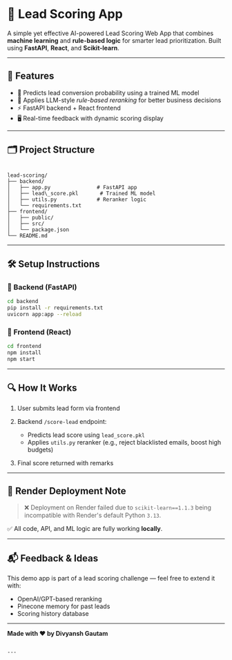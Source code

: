 # 🚀 Lead Scoring App

A simple yet effective AI-powered Lead Scoring Web App that combines **machine learning** and **rule-based logic** for smarter lead prioritization. Built using **FastAPI**, **React**, and **Scikit-learn**.

---

## 🌟 Features

- 🎯 Predicts lead conversion probability using a trained ML model
- 🧠 Applies LLM-style *rule-based reranking* for better business decisions
- ⚡ FastAPI backend + React frontend
- 🖥️ Real-time feedback with dynamic scoring display

---

## 🗂️ Project Structure

```

lead-scoring/
├── backend/
│   ├── app.py               # FastAPI app
│   ├── lead\_score.pkl       # Trained ML model
│   ├── utils.py             # Reranker logic
│   └── requirements.txt
├── frontend/
│   ├── public/
│   ├── src/
│   └── package.json
└── README.md

````

---

## 🛠️ Setup Instructions

### 🔹 Backend (FastAPI)
```bash
cd backend
pip install -r requirements.txt
uvicorn app:app --reload
````

### 🔹 Frontend (React)

```bash
cd frontend
npm install
npm start
```

---

## 🔍 How It Works

1. User submits lead form via frontend
2. Backend `/score-lead` endpoint:

   * Predicts lead score using `lead_score.pkl`
   * Applies `utils.py` reranker (e.g., reject blacklisted emails, boost high budgets)
3. Final score returned with remarks

---

## 🚫 Render Deployment Note

> ❌ Deployment on Render failed due to `scikit-learn==1.1.3` being incompatible with Render's default Python `3.13`.

✅ All code, API, and ML logic are fully working **locally**.

---

## 📬 Feedback & Ideas

This demo app is part of a lead scoring challenge — feel free to extend it with:

* OpenAI/GPT-based reranking
* Pinecone memory for past leads
* Scoring history database

---

**Made with ❤️ by Divyansh Gautam**

```

---